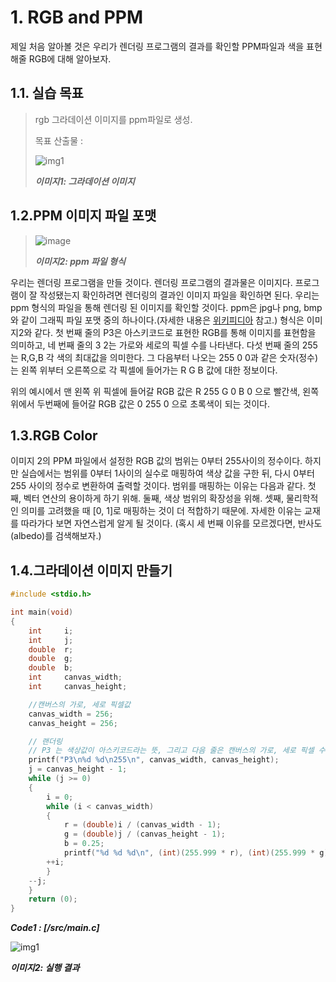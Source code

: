 # 1. RGB and PPM

 제일 처음 알아볼 것은 우리가 렌더링 프로그램의 결과를 확인할 PPM파일과 색을 표현해줄 RGB에 대해 알아보자.

## 1.1. 실습 목표
> rgb 그라데이션 이미지를 ppm파일로 생성.
>
> 목표 산출물 :
>
> ![img1](https://raytracing.github.io/images/img-1.01-first-ppm-image.png)
>
> ***이미지1: 그라데이션 이미지***

## 1.2.PPM 이미지 파일 포맷
>
>![image](https://raytracing.github.io/images/fig-1.01-ppm.jpg)
>
> ***이미지2: ppm 파일 형식***

우리는 렌더링 프로그램을 만들 것이다. 렌더링 프로그램의 결과물은 이미지다. 프로그램이 잘 작성됐는지 확인하려면 렌더링의 결과인 이미지 파일을 확인하면 된다. 우리는 ppm 형식의 파일을 통해 렌더링 된 이미지를 확인할 것이다. ppm은 jpg나 png, bmp와 같이 그래픽 파일 포맷 중의 하나이다.(자세한 내용은 [위키피디아](https://en.wikipedia.org/wiki/Netpbm) 참고.) 형식은 이미지2와 같다. 첫 번째 줄의 P3은 아스키코드로 표현한 RGB를 통해 이미지를 표현함을 의미하고, 네 번째 줄의 3 2는 가로와 세로의 픽셀 수를 나타낸다. 다섯 번째 줄의 255는 R,G,B 각 색의 최대값을 의미한다. 그 다음부터 나오는 255 0 0과 같은 숫자(정수)는 왼쪽 위부터 오른쪽으로 각 픽셀에 들어가는 R G B 값에 대한 정보이다.

위의 예시에서 맨 왼쪽 위 픽셀에 들어갈 RGB 값은 R 255 G 0 B 0 으로 빨간색, 왼쪽 위에서 두번째에 들어갈 RGB 값은 0 255 0 으로 초록색이 되는 것이다.

## 1.3.RGB Color

이미지 2의 PPM 파일에서 설정한 RGB 값의 범위는 0부터 255사이의 정수이다. 하지만 실습에서는 범위를 0부터 1사이의 실수로 매핑하여 색상 값을 구한 뒤, 다시 0부터 255 사이의 정수로 변환하여 출력할 것이다. 범위를 매핑하는 이유는 다음과 같다. 첫째, 벡터 연산의 용이하게 하기 위해. 둘째, 색상 범위의 확장성을 위해. 셋째, 물리학적인 의미를 고려했을 때 [0, 1]로 매핑하는 것이 더 적합하기 때문에. 자세한 이유는 교재를 따라가다 보면 자연스럽게 알게 될 것이다.
(혹시 세 번째 이유를 모르겠다면, 반사도(albedo)를 검색해보자.)

## 1.4.그라데이션 이미지 만들기

```c
#include <stdio.h>

int	main(void)
{
	int		i;
	int		j;
	double	r;
	double	g;
	double	b;
	int		canvas_width;
	int		canvas_height;

	//캔버스의 가로, 세로 픽셀값
	canvas_width = 256;
	canvas_height = 256;

	// 랜더링
	// P3 는 색상값이 아스키코드라는 뜻, 그리고 다음 줄은 캔버스의 가로, 세로 픽셀 수, 마지막은 사용할 색상값
	printf("P3\n%d %d\n255\n", canvas_width, canvas_height);
	j = canvas_height - 1;
	while (j >= 0)
	{
		i = 0;
		while (i < canvas_width)
		{
			r = (double)i / (canvas_width - 1);
			g = (double)j / (canvas_height - 1);
			b = 0.25;
			printf("%d %d %d\n", (int)(255.999 * r), (int)(255.999 * g), (int)(255.999 * b));
		++i;
		}
	--j;
	}
	return (0);
}
```
***Code1 : [/src/main.c]***

![img1](https://raytracing.github.io/images/img-1.01-first-ppm-image.png)

***이미지2: 실행 결과***